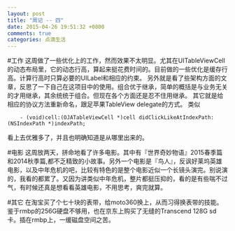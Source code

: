```yaml
---
layout: post
title: "周记 -- 四"
date: 2015-04-26 19:51:32 +0800
comments: true
categories: 点滴生活
---
```

#工作
这周做了一些优化上的工作，然而效果不太明显。尤其在UITableViewCell的动态布局里，它的动态行高，算起来挺花费时间的。目前做的一些优化是缓存行高。计算行高时只算必要的UILabel和相应的约束。
另外就是看了些架构方面的文章，反思了一下自己在这项目中的使用。组合优于继承，简单的概括是与业务无关的才用继承，其余统统于组合。但现在各个方面还是忍不住用继承。
其它就是给相应的协议方法重新命名，跟足苹果TableView delegate的方式。
类似
```
	- (void)cell:(OJATableViewCell *)cell didClickLikeAtIndexPath:(NSIndexPath *)indexPath;
```
看上去优雅多了，并且也明确知道是从哪里出来的。

#电影
这周放两天，拼命地看了许多电影。其中有『世界奇妙物语』2015春季篇和2014秋季篇,都不乏精致的小故事。另外一个电影是『鸟人』，反讽好莱坞英雄电影，以及中年危机的吧，比较有特色的是整个电影近似一个长镜头演完。别说演的，我看的都累了。又因为讲类似中年危机，整片都挺压抑的，看的是有些喘不过气，有时候还真是想看看英雄电影，不用思考，爽完就算。

#其它
在淘宝买了个七十块的表带，给moto360换上，从而习得换表带的技能。
鉴于rmbp的256G硬盘不够用，也在京东上购买了无缝的Transcend 128G sd卡。插在rmbp上，一缓磁盘空间之苦。

